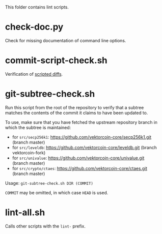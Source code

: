 This folder contains lint scripts.

check-doc.py
============
Check for missing documentation of command line options.

commit-script-check.sh
======================
Verification of [scripted diffs](/doc/developer-notes.md#scripted-diffs).

git-subtree-check.sh
====================
Run this script from the root of the repository to verify that a subtree matches the contents of
the commit it claims to have been updated to.

To use, make sure that you have fetched the upstream repository branch in which the subtree is
maintained:
* for `src/secp256k1`: https://github.com/vektorcoin-core/secp256k1.git (branch master)
* for `src/leveldb`: https://github.com/vektorcoin-core/leveldb.git (branch vektorcoin-fork)
* for `src/univalue`: https://github.com/vektorcoin-core/univalue.git (branch master)
* for `src/crypto/ctaes`: https://github.com/vektorcoin-core/ctaes.git (branch master)

Usage: `git-subtree-check.sh DIR (COMMIT)`

`COMMIT` may be omitted, in which case `HEAD` is used.

lint-all.sh
===========
Calls other scripts with the `lint-` prefix.
